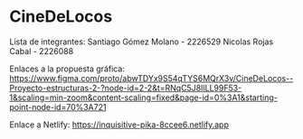 # CineDeLocos

Lista de integrantes:
Santiago Gómez Molano - 2226529
Nicolas Rojas Cabal - 2226088

Enlaces a la propuesta gráfica: https://www.figma.com/proto/abwTDYx9S54qTYS6MQrX3v/CineDeLocos--Proyecto-estructuras-2-?node-id=2-2&t=RNqC5J8IlLL99F53-1&scaling=min-zoom&content-scaling=fixed&page-id=0%3A1&starting-point-node-id=70%3A721

Enlace a Netlify: https://inquisitive-pika-8ccee6.netlify.app
